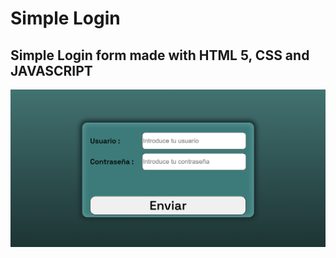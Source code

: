 # Simple Login

Simple Login form made with HTML 5, CSS and JAVASCRIPT
---
![Interface img](/img/interface.png)